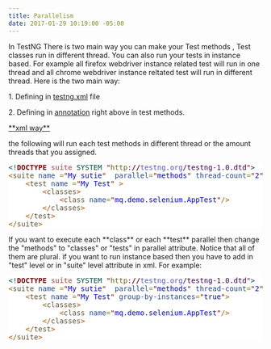 ```yaml
---
title: Parallelism
date: 2017-01-29 10:19:00 -05:00
---
```


In TestNG There is two main way you can make your Test methods , Test classes run in different thread. You can also run your tests in instance based. For example all firefox webdriver instance related test will run in one thread and all chrome webdriver instance reltated test will run in different thread. Here is the two main way:
<p>1. Defining in <u>testng.xml</u> file</p>
<p>2. Defining in <u>annotation</u> right above in test methods.</p>
<p>
<u>**xml way**</u>
<p>the following will run each test methods in different thread or the amount threads that you assigned.
<p>
<pre style='color:#000000;background:#ffffff;'><span style='color:#004a43; '>&lt;!</span><span style='color:#800000; font-weight:bold; '>DOCTYPE</span> <span style='color:#bb7977; font-weight:bold; '>suite</span> <span style='color:#004a43; '>SYSTEM</span> <span style='color:#800000; '>"</span><span style='color:#666616; '>http</span><span style='color:#800080; '>:</span><span style='color:#800000; font-weight:bold; '>//</span><span style='color:#5555dd; '>testng.org</span><span style='color:#40015a; '>/testng-1.0.dtd</span><span style='color:#800000; '>"</span><span style='color:#004a43; '>></span>
<span style='color:#a65700; '>&lt;</span><span style='color:#5f5035; '>suite</span> <span style='color:#274796; '>name</span> <span style='color:#808030; '>=</span><span style='color:#800000; '>"</span><span style='color:#0000e6; '>My sutie</span><span style='color:#800000; '>"</span>  <span style='color:#274796; '>parallel</span><span style='color:#808030; '>=</span><span style='color:#800000; '>"</span><span style='color:#0000e6; '>methods</span><span style='color:#800000; '>"</span> <span style='color:#274796; '>thread-count</span><span style='color:#808030; '>=</span><span style='color:#800000; '>"</span><span style='color:#0000e6; '>2</span><span style='color:#800000; '>"</span><span style='color:#a65700; '>></span>
	<span style='color:#a65700; '>&lt;</span><span style='color:#5f5035; '>test</span> <span style='color:#274796; '>name</span> <span style='color:#808030; '>=</span><span style='color:#800000; '>"</span><span style='color:#0000e6; '>My Test</span><span style='color:#800000; '>"</span> <span style='color:#a65700; '>></span>
  		<span style='color:#a65700; '>&lt;</span><span style='color:#5f5035; '>classes</span><span style='color:#a65700; '>></span>
			<span style='color:#a65700; '>&lt;</span><span style='color:#5f5035; '>class</span> <span style='color:#274796; '>name</span><span style='color:#808030; '>=</span><span style='color:#800000; '>"</span><span style='color:#0000e6; '>mq.demo.selenium.AppTest</span><span style='color:#800000; '>"</span><span style='color:#a65700; '>/></span>
		<span style='color:#a65700; '>&lt;/</span><span style='color:#5f5035; '>classes</span><span style='color:#a65700; '>></span>
	<span style='color:#a65700; '>&lt;/</span><span style='color:#5f5035; '>test</span><span style='color:#a65700; '>></span>
<span style='color:#a65700; '>&lt;/</span><span style='color:#5f5035; '>suite</span><span style='color:#a65700; '>></span>
</pre>
</p>
If you want to execute each **class** or each **test** parallel then change the "methods" to "classes" or "tests" in parallel attribute. Notice that all of them are plural. if you want to run instance based then you have to add in "test" level or in "suite" level attribute in xml. For example: 
<p>
<pre style='color:#000000;background:#ffffff;'><span style='color:#004a43; '>&lt;!</span><span style='color:#800000; font-weight:bold; '>DOCTYPE</span> <span style='color:#bb7977; font-weight:bold; '>suite</span> <span style='color:#004a43; '>SYSTEM</span> <span style='color:#800000; '>"</span><span style='color:#666616; '>http</span><span style='color:#800080; '>:</span><span style='color:#800000; font-weight:bold; '>//</span><span style='color:#5555dd; '>testng.org</span><span style='color:#40015a; '>/testng-1.0.dtd</span><span style='color:#800000; '>"</span><span style='color:#004a43; '>></span>
<span style='color:#a65700; '>&lt;</span><span style='color:#5f5035; '>suite</span> <span style='color:#274796; '>name</span> <span style='color:#808030; '>=</span><span style='color:#800000; '>"</span><span style='color:#0000e6; '>My sutie</span><span style='color:#800000; '>"</span>  <span style='color:#274796; '>parallel</span><span style='color:#808030; '>=</span><span style='color:#800000; '>"</span><span style='color:#0000e6; '>methods</span><span style='color:#800000; '>"</span> <span style='color:#274796; '>thread-count</span><span style='color:#808030; '>=</span><span style='color:#800000; '>"</span><span style='color:#0000e6; '>2</span><span style='color:#800000; '>"</span><span style='color:#a65700; '>></span>
	<span style='color:#a65700; '>&lt;</span><span style='color:#5f5035; '>test</span> <span style='color:#274796; '>name</span> <span style='color:#808030; '>=</span><span style='color:#800000; '>"</span><span style='color:#0000e6; '>My Test</span><span style='color:#800000; '>"</span> <span style='color:#274796; '>group-by-instances</span><span style='color:#808030; '>=</span><span style='color:#800000; '>"</span><span style='color:#0000e6; '>true</span><span style='color:#800000; '>"</span><span style='color:#a65700; '>></span>
  		<span style='color:#a65700; '>&lt;</span><span style='color:#5f5035; '>classes</span><span style='color:#a65700; '>></span>
			<span style='color:#a65700; '>&lt;</span><span style='color:#5f5035; '>class</span> <span style='color:#274796; '>name</span><span style='color:#808030; '>=</span><span style='color:#800000; '>"</span><span style='color:#0000e6; '>mq.demo.selenium.AppTest</span><span style='color:#800000; '>"</span><span style='color:#a65700; '>/></span>
		<span style='color:#a65700; '>&lt;/</span><span style='color:#5f5035; '>classes</span><span style='color:#a65700; '>></span>
	<span style='color:#a65700; '>&lt;/</span><span style='color:#5f5035; '>test</span><span style='color:#a65700; '>></span>
<span style='color:#a65700; '>&lt;/</span><span style='color:#5f5035; '>suite</span><span style='color:#a65700; '>></span>
</pre>
</P>
</p>

</p>